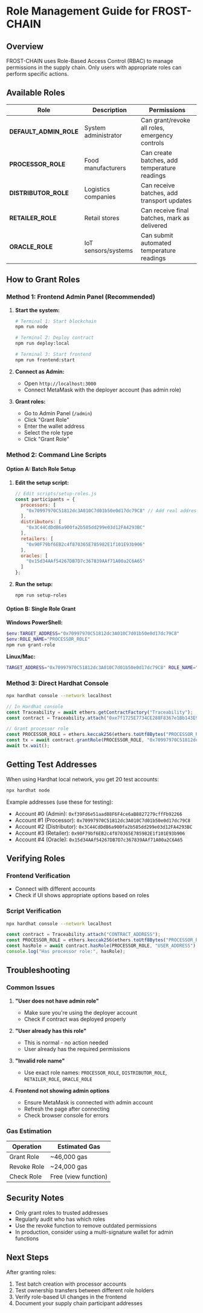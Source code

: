 # Role Management Guide for FROST-CHAIN

## Overview

FROST-CHAIN uses Role-Based Access Control (RBAC) to manage permissions in the supply chain. Only users with appropriate roles can perform specific actions.

## Available Roles

| Role | Description | Permissions |
|------|-------------|-------------|
| **DEFAULT_ADMIN_ROLE** | System administrator | Can grant/revoke all roles, emergency controls |
| **PROCESSOR_ROLE** | Food manufacturers | Can create batches, add temperature readings |
| **DISTRIBUTOR_ROLE** | Logistics companies | Can receive batches, add transport updates |
| **RETAILER_ROLE** | Retail stores | Can receive final batches, mark as delivered |
| **ORACLE_ROLE** | IoT sensors/systems | Can submit automated temperature readings |

## How to Grant Roles

### Method 1: Frontend Admin Panel (Recommended)

1. **Start the system:**
   ```bash
   # Terminal 1: Start blockchain
   npm run node
   
   # Terminal 2: Deploy contract
   npm run deploy:local
   
   # Terminal 3: Start frontend
   npm run frontend:start
   ```

2. **Connect as Admin:**
   - Open `http://localhost:3000`
   - Connect MetaMask with the deployer account (has admin role)

3. **Grant roles:**
   - Go to Admin Panel (`/admin`)
   - Click "Grant Role"
   - Enter the wallet address
   - Select the role type
   - Click "Grant Role"

### Method 2: Command Line Scripts

#### Option A: Batch Role Setup

1. **Edit the setup script:**
   ```javascript
   // Edit scripts/setup-roles.js
   const participants = {
     processors: [
       "0x70997970C51812dc3A010C7d01b50e0d17dc79C8" // Add real addresses
     ],
     distributors: [
       "0x3C44CdDdB6a900fa2b585dd299e03d12FA4293BC"
     ],
     retailers: [
       "0x90F79bf6EB2c4f870365E785982E1f101E93b906"
     ],
     oracles: [
       "0x15d34AAf54267DB7D7c367839AAf71A00a2C6A65"
     ]
   };
   ```

2. **Run the setup:**
   ```bash
   npm run setup-roles
   ```

#### Option B: Single Role Grant

**Windows PowerShell:**
```powershell
$env:TARGET_ADDRESS="0x70997970C51812dc3A010C7d01b50e0d17dc79C8"
$env:ROLE_NAME="PROCESSOR_ROLE"
npm run grant-role
```

**Linux/Mac:**
```bash
TARGET_ADDRESS="0x70997970C51812dc3A010C7d01b50e0d17dc79C8" ROLE_NAME="PROCESSOR_ROLE" npm run grant-role
```

### Method 3: Direct Hardhat Console

```bash
npx hardhat console --network localhost
```

```javascript
// In Hardhat console
const Traceability = await ethers.getContractFactory("Traceability");
const contract = Traceability.attach("0xe7f1725E7734CE288F8367e1Bb143E90bb3F0512");

// Grant processor role
const PROCESSOR_ROLE = ethers.keccak256(ethers.toUtf8Bytes("PROCESSOR_ROLE"));
const tx = await contract.grantRole(PROCESSOR_ROLE, "0x70997970C51812dc3A010C7d01b50e0d17dc79C8");
await tx.wait();
```

## Getting Test Addresses

When using Hardhat local network, you get 20 test accounts:

```bash
npx hardhat node
```

Example addresses (use these for testing):
- Account #0 (Admin): `0xf39Fd6e51aad88F6F4ce6aB8827279cffFb92266`
- Account #1 (Processor): `0x70997970C51812dc3A010C7d01b50e0d17dc79C8`
- Account #2 (Distributor): `0x3C44CdDdB6a900fa2b585dd299e03d12FA4293BC`
- Account #3 (Retailer): `0x90F79bf6EB2c4f870365E785982E1f101E93b906`
- Account #4 (Oracle): `0x15d34AAf54267DB7D7c367839AAf71A00a2C6A65`

## Verifying Roles

### Frontend Verification
- Connect with different accounts
- Check if UI shows appropriate options based on roles

### Script Verification
```bash
npx hardhat console --network localhost
```

```javascript
const contract = Traceability.attach("CONTRACT_ADDRESS");
const PROCESSOR_ROLE = ethers.keccak256(ethers.toUtf8Bytes("PROCESSOR_ROLE"));
const hasRole = await contract.hasRole(PROCESSOR_ROLE, "USER_ADDRESS");
console.log("Has processor role:", hasRole);
```

## Troubleshooting

### Common Issues

1. **"User does not have admin role"**
   - Make sure you're using the deployer account
   - Check if contract was deployed properly

2. **"User already has this role"**
   - This is normal - no action needed
   - User already has the required permissions

3. **"Invalid role name"**
   - Use exact role names: `PROCESSOR_ROLE`, `DISTRIBUTOR_ROLE`, `RETAILER_ROLE`, `ORACLE_ROLE`

4. **Frontend not showing admin options**
   - Ensure MetaMask is connected with admin account
   - Refresh the page after connecting
   - Check browser console for errors

### Gas Estimation

| Operation | Estimated Gas |
|-----------|---------------|
| Grant Role | ~46,000 gas |
| Revoke Role | ~24,000 gas |
| Check Role | Free (view function) |

## Security Notes

- Only grant roles to trusted addresses
- Regularly audit who has which roles
- Use the revoke function to remove outdated permissions
- In production, consider using a multi-signature wallet for admin functions

## Next Steps

After granting roles:
1. Test batch creation with processor accounts
2. Test ownership transfers between different role holders
3. Verify role-based UI changes in the frontend
4. Document your supply chain participant addresses
